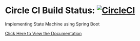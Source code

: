 # Circle CI Build Status: [![CircleCI](https://circleci.com/gh/crpdev/spring-statemachine.svg?style=svg)](https://circleci.com/gh/crpdev/spring-statemachine)

Implementing State Machine using Spring Boot

[Click Here to View the Documentation](https://www.notion.so/Spring-Boot-State-Machine-7603d5c696de448b920227b140bb186f)
